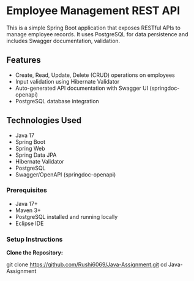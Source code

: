 # Employee Management REST API

This is a simple Spring Boot application that exposes RESTful APIs to manage employee records. It uses PostgreSQL for data persistence and includes Swagger documentation, validation.

## Features

- Create, Read, Update, Delete (CRUD) operations on employees
- Input validation using Hibernate Validator
- Auto-generated API documentation with Swagger UI (springdoc-openapi)
- PostgreSQL database integration

## Technologies Used

- Java 17
- Spring Boot
- Spring Web
- Spring Data JPA
- Hibernate Validator
- PostgreSQL
- Swagger/OpenAPI (springdoc-openapi)


### Prerequisites

- Java 17+
- Maven 3+
- PostgreSQL installed and running locally
- Eclipse IDE


### Setup Instructions

**Clone the Repository:**

   git clone https://github.com/Rushi6069/Java-Assignment.git
   cd Java-Assignment
